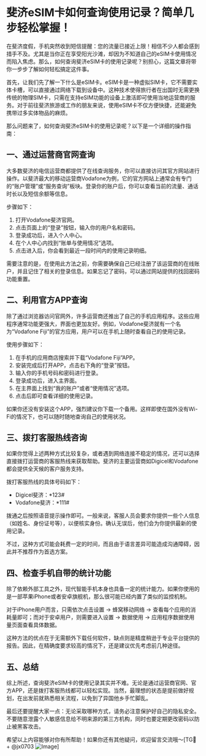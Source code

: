 # 斐济eSIM卡如何查询使用记录？简单几步轻松掌握！

在斐济度假，手机突然收到短信提醒：您的流量已接近上限！相信不少人都会感到措手不及。尤其是当你正在享受阳光沙滩，却因为不知道自己的eSIM卡使用情况而陷入焦虑。那么，如何查询斐济eSIM卡的使用记录呢？别担心，这篇文章将带你一步步了解如何轻松搞定这件事。

首先，让我们先了解一下什么是eSIM卡。eSIM卡是一种虚拟SIM卡，它不需要实体卡槽，可以直接通过网络下载到设备中。这种技术使得旅行者在出国时无需更换传统的物理SIM卡，只需在支持eSIM功能的设备上激活即可使用当地运营商的服务。对于前往斐济旅游或工作的朋友来说，使用eSIM卡不仅方便快捷，还能避免携带过多实体物品的麻烦。

那么问题来了，如何查询斐济eSIM卡的使用记录呢？以下是一个详细的操作指南：

## 一、通过运营商官网查询

大多数斐济的电信运营商都提供了在线查询服务，你可以直接访问其官方网站进行操作。以斐济最大的移动运营商Vodafone为例，它的官方网站上通常会有专门的“账户管理”或“服务查询”板块。登录你的账户后，你可以查看当前的流量、通话时长以及短信余额等信息。

步骤如下：
1. 打开Vodafone斐济官网。
2. 点击页面上的“登录”按钮，输入你的用户名和密码。
3. 登录成功后，进入个人中心。
4. 在个人中心内找到“账单与使用情况”选项。
5. 点击进入后，你会看到最近一段时间内的使用记录明细。

需要注意的是，在使用此方法之前，你需要确保自己已经注册了该运营商的在线账户，并且记住了相关的登录信息。如果忘记了密码，可以通过网站提供的找回密码功能重置。

## 二、利用官方APP查询

除了通过浏览器访问官网外，许多运营商还推出了自己的手机应用程序。这些应用程序通常功能更强大，界面也更加友好。例如，Vodafone斐济就有一个名为“Vodafone Fiji”的官方应用，用户可以在手机上随时查看自己的使用记录。

使用步骤如下：
1. 在手机的应用商店搜索并下载“Vodafone Fiji”APP。
2. 安装完成后打开APP，点击右下角的“登录”按钮。
3. 输入你的手机号码和密码进行登录。
4. 登录成功后，进入主界面。
5. 在主界面上找到“我的账户”或者“使用情况”选项。
6. 点击后即可查看详细的使用记录。

如果你还没有安装这个APP，强烈建议你下载一个备用。这样即使在国外没有Wi-Fi的情况下，也可以随时随地查询自己的使用状况。

## 三、拨打客服热线咨询

如果你觉得上述两种方式比较复杂，或者遇到网络连接不稳定的情况，还可以选择直接拨打运营商的客服热线来获取帮助。斐济的主要运营商如Digicel和Vodafone都会提供全天候的客户服务支持。

拨打客服热线的具体号码如下：
- Digicel斐济：*123#
- Vodafone斐济：*111#

拨通之后按照语音提示操作即可。一般来说，客服人员会要求你提供一些个人信息（如姓名、身份证号等），以便核实身份。确认无误后，他们会为你提供最新的使用记录。

不过，这种方式可能会耗费一定的时间，而且由于语言差异可能造成沟通障碍，因此并不推荐作为首选方案。

## 四、检查手机自带的统计功能

除了依赖外部工具之外，现代智能手机本身也具备一定的统计能力。如果你使用的是一部苹果iPhone或者安卓旗舰机，那么很可能已经内置了类似的监控机制。

对于iPhone用户而言，只需依次点击设置 -> 蜂窝移动网络 -> 查看每个应用的消耗量即可；而对于安卓用户，则需要进入设置 -> 数据使用 -> 应用程序数据使用量页面查看具体数据。

这种方法的优点在于无需额外下载任何软件，缺点则是精度稍逊于专业平台提供的报告。因此，在精确度要求较高的情况下，还是建议优先考虑前几种途径。

## 五、总结

综上所述，查询斐济eSIM卡的使用记录其实并不难。无论是通过运营商官网、官方APP，还是拨打客服热线都可以轻松实现。当然，最理想的状态是提前做好规划，在出发前就熟悉相关流程，以免到了异国他乡手忙脚乱。

最后还要提醒大家一点：无论采取哪种方式，请务必注意保护好自己的隐私安全。不要随意泄露个人敏感信息给不明来源的第三方机构，同时也要定期更改密码以防止被黑客攻击。

希望以上内容能够对你有所帮助！如果你还有其他疑问，欢迎留言交流哦～[TG💪+ @jx0703 ![Image](https://github.com/user-attachments/assets/dbca1d08-cadb-493c-b0ec-ad6f7a83f270)]